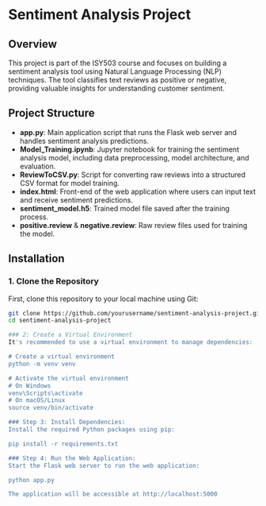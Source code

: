 # Sentiment Analysis Project

## Overview
This project is part of the ISY503 course and focuses on building a sentiment analysis tool using Natural Language Processing (NLP) techniques. The tool classifies text reviews as positive or negative, providing valuable insights for understanding customer sentiment.

## Project Structure
- **app.py**: Main application script that runs the Flask web server and handles sentiment analysis predictions.
- **Model_Training.ipynb**: Jupyter notebook for training the sentiment analysis model, including data preprocessing, model architecture, and evaluation.
- **ReviewToCSV.py**: Script for converting raw reviews into a structured CSV format for model training.
- **index.html**: Front-end of the web application where users can input text and receive sentiment predictions.
- **sentiment_model.h5**: Trained model file saved after the training process.
- **positive.review** & **negative.review**: Raw review files used for training the model.

## Installation

### 1. Clone the Repository
First, clone this repository to your local machine using Git:

```bash
git clone https://github.com/yourusername/sentiment-analysis-project.git
cd sentiment-analysis-project

### 2: Create a Virtual Environment
It's recommended to use a virtual environment to manage dependencies:

# Create a virtual environment
python -m venv venv

# Activate the virtual environment
# On Windows
venv\Scripts\activate
# On macOS/Linux
source venv/bin/activate

### Step 3: Install Dependencies:
Install the required Python packages using pip:

pip install -r requirements.txt

### Step 4: Run the Web Application:
Start the Flask web server to run the web application:

python app.py

The application will be accessible at http://localhost:5000
